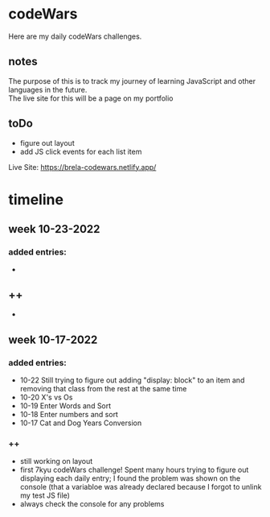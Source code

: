 # codeWars
Here are my daily codeWars challenges.
## notes
The purpose of this is to track my journey of learning JavaScript and other languages in the future.<br>
The live site for this will be a page on my portfolio
## toDo
* figure out layout
* add JS click events for each list item

Live Site: https://brela-codewars.netlify.app/

# timeline

## week 10-23-2022
### added entries:
*
## ++
*

## week 10-17-2022
### added entries:
* 10-22 Still trying to figure out adding "display: block" to an item and removing that class from the rest at the same time
* 10-20 X's vs Os 
* 10-19 Enter Words and Sort
* 10-18 Enter numbers and sort
* 10-17 Cat and Dog Years Conversion 
### ++
* still working on layout
* first 7kyu codeWars challenge!
Spent many hours trying to figure out displaying each daily entry; I found the problem was shown on the console (that a variabloe was already declared because I forgot to unlink my test JS file) 
* always check the console for any problems



